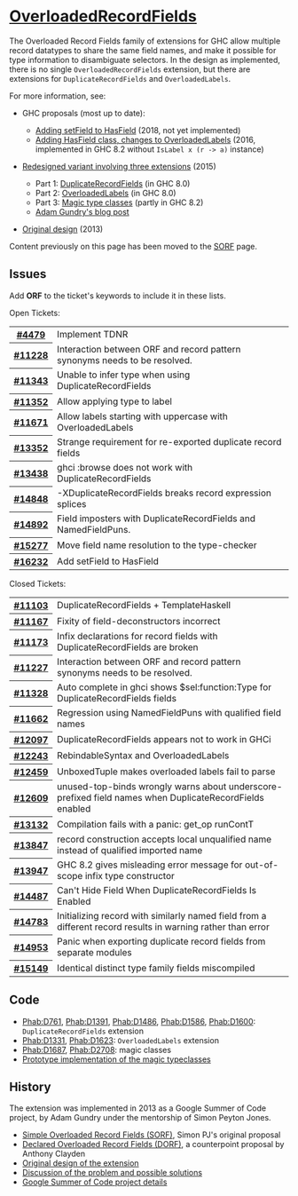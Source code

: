 # [OverloadedRecordFields](records/overloaded-record-fields)


The Overloaded Record Fields family of extensions for GHC allow multiple record datatypes to share the same field names, and make it possible for type information to disambiguate selectors. In the design as implemented, there is no single `OverloadedRecordFields` extension, but there are extensions for `DuplicateRecordFields` and `OverloadedLabels`.


For more information, see:

- GHC proposals (most up to date):

  - [Adding setField to HasField](https://github.com/ghc-proposals/ghc-proposals/blob/master/proposals/0042-record-set-field.rst) (2018, not yet implemented)
  - [Adding HasField class, changes to OverloadedLabels](https://github.com/ghc-proposals/ghc-proposals/blob/master/proposals/0002-overloaded-record-fields.rst) (2016, implemented in GHC 8.2 without `IsLabel x (r -> a)` instance)
- [Redesigned variant involving three extensions](records/overloaded-record-fields/redesign) (2015)

  - Part 1: [DuplicateRecordFields](records/overloaded-record-fields/duplicate-record-fields) (in GHC 8.0)
  - Part 2: [OverloadedLabels](records/overloaded-record-fields/overloaded-labels) (in GHC 8.0)
  - Part 3: [Magic type classes](records/overloaded-record-fields/magic-classes) (partly in GHC 8.2)
  - [Adam Gundry's blog post](http://www.well-typed.com/blog/2015/03/overloadedrecordfields-revived/)
- [Original design](https://gitlab.haskell.org/trac/ghc/wiki/Records/OverloadedRecordFields/Design) (2013)


Content previously on this page has been moved to the [SORF](records/overloaded-record-fields/sorf) page.

## Issues


Add **ORF** to the ticket's keywords to include it in these lists.



Open Tickets:

<table><tr><th><a href="https://gitlab.haskell.org/ghc/ghc/issues/4479">#4479</a></th>
<td>Implement TDNR</td></tr>
<tr><th><a href="https://gitlab.haskell.org/ghc/ghc/issues/11228">#11228</a></th>
<td>Interaction between ORF and record pattern synonyms needs to be resolved.</td></tr>
<tr><th><a href="https://gitlab.haskell.org/ghc/ghc/issues/11343">#11343</a></th>
<td>Unable to infer type when using DuplicateRecordFields</td></tr>
<tr><th><a href="https://gitlab.haskell.org/ghc/ghc/issues/11352">#11352</a></th>
<td>Allow applying type to label</td></tr>
<tr><th><a href="https://gitlab.haskell.org/ghc/ghc/issues/11671">#11671</a></th>
<td>Allow labels starting with uppercase with OverloadedLabels</td></tr>
<tr><th><a href="https://gitlab.haskell.org/ghc/ghc/issues/13352">#13352</a></th>
<td>Strange requirement for re-exported duplicate record fields</td></tr>
<tr><th><a href="https://gitlab.haskell.org/ghc/ghc/issues/13438">#13438</a></th>
<td>ghci :browse does not work with DuplicateRecordFields</td></tr>
<tr><th><a href="https://gitlab.haskell.org/ghc/ghc/issues/14848">#14848</a></th>
<td>-XDuplicateRecordFields breaks record expression splices</td></tr>
<tr><th><a href="https://gitlab.haskell.org/ghc/ghc/issues/14892">#14892</a></th>
<td>Field imposters with DuplicateRecordFields and NamedFieldPuns.</td></tr>
<tr><th><a href="https://gitlab.haskell.org/ghc/ghc/issues/15277">#15277</a></th>
<td>Move field name resolution to the type-checker</td></tr>
<tr><th><a href="https://gitlab.haskell.org/ghc/ghc/issues/16232">#16232</a></th>
<td>Add setField to HasField</td></tr></table>




Closed Tickets:

<table><tr><th><a href="https://gitlab.haskell.org/ghc/ghc/issues/11103">#11103</a></th>
<td>DuplicateRecordFields + TemplateHaskell</td></tr>
<tr><th><a href="https://gitlab.haskell.org/ghc/ghc/issues/11167">#11167</a></th>
<td>Fixity of field-deconstructors incorrect</td></tr>
<tr><th><a href="https://gitlab.haskell.org/ghc/ghc/issues/11173">#11173</a></th>
<td>Infix declarations for record fields with DuplicateRecordFields are broken</td></tr>
<tr><th><a href="https://gitlab.haskell.org/ghc/ghc/issues/11227">#11227</a></th>
<td>Interaction between ORF and record pattern synonyms needs to be resolved.</td></tr>
<tr><th><a href="https://gitlab.haskell.org/ghc/ghc/issues/11328">#11328</a></th>
<td>Auto complete in ghci shows $sel:function:Type for DuplicateRecordFields fields</td></tr>
<tr><th><a href="https://gitlab.haskell.org/ghc/ghc/issues/11662">#11662</a></th>
<td>Regression using NamedFieldPuns with qualified field names</td></tr>
<tr><th><a href="https://gitlab.haskell.org/ghc/ghc/issues/12097">#12097</a></th>
<td>DuplicateRecordFields appears not to work in GHCi</td></tr>
<tr><th><a href="https://gitlab.haskell.org/ghc/ghc/issues/12243">#12243</a></th>
<td>RebindableSyntax and OverloadedLabels</td></tr>
<tr><th><a href="https://gitlab.haskell.org/ghc/ghc/issues/12459">#12459</a></th>
<td>UnboxedTuple makes overloaded labels fail to parse</td></tr>
<tr><th><a href="https://gitlab.haskell.org/ghc/ghc/issues/12609">#12609</a></th>
<td>unused-top-binds wrongly warns about underscore-prefixed field names when DuplicateRecordFields enabled</td></tr>
<tr><th><a href="https://gitlab.haskell.org/ghc/ghc/issues/13132">#13132</a></th>
<td>Compilation fails with a panic: get_op runContT</td></tr>
<tr><th><a href="https://gitlab.haskell.org/ghc/ghc/issues/13847">#13847</a></th>
<td>record construction accepts local unqualified name instead of qualified imported name</td></tr>
<tr><th><a href="https://gitlab.haskell.org/ghc/ghc/issues/13947">#13947</a></th>
<td>GHC 8.2 gives misleading error message for out-of-scope infix type constructor</td></tr>
<tr><th><a href="https://gitlab.haskell.org/ghc/ghc/issues/14487">#14487</a></th>
<td>Can&apos;t Hide Field When DuplicateRecordFields Is Enabled</td></tr>
<tr><th><a href="https://gitlab.haskell.org/ghc/ghc/issues/14783">#14783</a></th>
<td>Initializing record with similarly named field from a different record results in warning rather than error</td></tr>
<tr><th><a href="https://gitlab.haskell.org/ghc/ghc/issues/14953">#14953</a></th>
<td>Panic when exporting duplicate record fields from separate modules</td></tr>
<tr><th><a href="https://gitlab.haskell.org/ghc/ghc/issues/15149">#15149</a></th>
<td>Identical distinct type family fields miscompiled</td></tr></table>



## Code


- [Phab:D761](https://phabricator.haskell.org/D761), [ Phab:D1391](https://phabricator.haskell.org/D1391), [ Phab:D1486](https://phabricator.haskell.org/D1486), [ Phab:D1586](https://phabricator.haskell.org/D1586), [ Phab:D1600](https://phabricator.haskell.org/D1600): `DuplicateRecordFields` extension
- [Phab:D1331](https://phabricator.haskell.org/D1331), [ Phab:D1623](https://phabricator.haskell.org/D1623): `OverloadedLabels` extension
- [Phab:D1687](https://phabricator.haskell.org/D1687), [ Phab:D2708](https://phabricator.haskell.org/D2708): magic classes
- [Prototype implementation of the magic typeclasses](https://github.com/adamgundry/records-prototype)

## History


The extension was implemented in 2013 as a Google Summer of Code project, by Adam Gundry under the mentorship of Simon Peyton Jones.

- [Simple Overloaded Record Fields (SORF)](records/overloaded-record-fields/sorf), Simon PJ's original proposal
- [Declared Overloaded Record Fields (DORF)](records/declared-overloaded-record-fields), a counterpoint proposal by Anthony Clayden
- [Original design of the extension](records/overloaded-record-fields/design)
- [Discussion of the problem and possible solutions](records)
- [Google Summer of Code project details](http://www.google-melange.com/gsoc/project/google/gsoc2013/adamgundry/4766932662222848)
